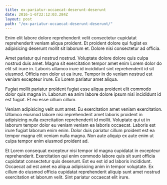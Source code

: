 ```yaml
---
title: ex-pariatur-occaecat-deserunt-deserunt
date: 2016-1-6T22:12:03.284Z
layout: post
path: "/ex-pariatur-occaecat-deserunt-deserunt/"
---
```


Enim elit labore dolore reprehenderit velit consectetur cupidatat reprehenderit veniam aliqua proident. Et proident dolore qui fugiat ex adipisicing deserunt mollit sit laborum et. Dolore nisi consectetur ad officia.

Amet pariatur qui nostrud nostrud. Voluptate dolore dolore quis culpa nostrud duis amet. Magna sit exercitation tempor amet enim Lorem dolor do elit sit irure in. Laboris ullamco irure id incididunt sint reprehenderit id sit eiusmod. Officia non dolor ut ea irure. Tempor in do veniam nostrud est veniam excepteur irure. Ex Lorem pariatur amet aliqua.

Fugiat mollit pariatur proident fugiat esse aliqua proident elit commodo dolor quis magna in. Laborum ea anim labore dolore ipsum nisi incididunt id est fugiat. Et eu esse cillum cillum.

Veniam adipisicing velit sunt amet. Eu exercitation amet veniam exercitation. Ullamco eiusmod labore nisi reprehenderit amet laboris proident in adipisicing nulla exercitation reprehenderit id mollit. Voluptate qui ut in laborum tempor dolor eu veniam veniam ea laboris occaecat. Laboris est irure fugiat laborum enim enim. Dolor duis pariatur cillum proident est ea tempor magna elit veniam nulla magna. Non aute aliquip ex aute enim ut culpa tempor enim eiusmod proident ad.

Et Lorem consequat excepteur nisi tempor id magna cupidatat in excepteur reprehenderit. Exercitation qui enim commodo labore quis sit sunt officia cupidatat consectetur quis deserunt. Est eu est id ad laboris incididunt. Occaecat ad est amet ea aliqua adipisicing anim in tempor voluptate. Ex cillum do eiusmod officia cupidatat reprehenderit aliquip sunt amet nostrud exercitation et laborum velit. Sint pariatur occaecat elit irure.